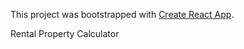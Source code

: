 This project was bootstrapped with [Create React App](https://github.com/facebook/create-react-app).

Rental Property Calculator